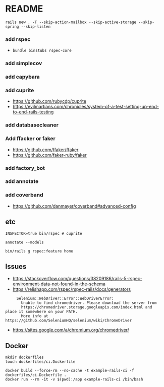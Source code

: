 # README

```
rails new . -T --skip-action-mailbox --skip-active-storage --skip-spring --skip-listen
```


### add rspec
  * `bundle binstubs rspec-core`
### add simplecov
### add capybara
### add cuprite
  * https://github.com/rubycdp/cuprite
  * https://evilmartians.com/chronicles/system-of-a-test-setting-up-end-to-end-rails-testing
### add databasecleaner
### Add ffacker or faker
  * https://github.com/ffaker/ffaker
  * https://github.com/faker-ruby/faker
### add factory_bot

### add annotate

### add coverband
  * https://github.com/danmayer/coverband#advanced-config

## etc
```
INSPECTOR=true bin/rspec # cuprite
```

```
annotate --models
```

```
bin/rails g rspec:feature home
```

## Issues
* https://stackoverflow.com/questions/38209186/rails-5-rspec-environment-data-not-found-in-the-schema
* https://relishapp.com/rspec/rspec-rails/docs/generators

```
     Selenium::WebDriver::Error::WebDriverError:
       Unable to find chromedriver. Please download the server from
       https://chromedriver.storage.googleapis.com/index.html and place it somewhere on your PATH.
       More info at https://github.com/SeleniumHQ/selenium/wiki/ChromeDriver
```
* https://sites.google.com/a/chromium.org/chromedriver/


## Docker
```
mkdir dockerfiles
touch dockerfiles/ci.Dockerfile

docker build --force-rm --no-cache -t example-rails-ci -f dockerfiles/ci.Dockerfile .
docker run --rm -it -v $(pwd):/app example-rails-ci /bin/bash
```
